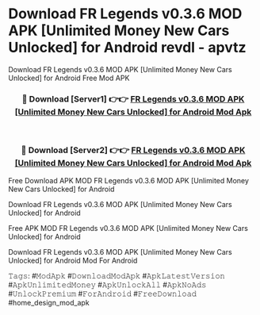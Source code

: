 # Download FR Legends v0.3.6 MOD APK [Unlimited Money New Cars Unlocked] for Android revdl - apvtz
Download FR Legends v0.3.6 MOD APK [Unlimited Money New Cars Unlocked] for Android Free Mod APK

<div align="center">
<h3>🔴 Download [Server1] 👉👉 <a href="https://apk-comot.site?title=FR_Legends_v0.3.6_MOD_APK_[Unlimited_Money_New_Cars_Unlocked]_for_Android">FR Legends v0.3.6 MOD APK [Unlimited Money New Cars Unlocked] for Android Mod Apk</a></h3><br>

<h3>🔴 Download [Server2] 👉👉 <a href="https://apk-comot.site?title=FR_Legends_v0.3.6_MOD_APK_[Unlimited_Money_New_Cars_Unlocked]_for_Android">FR Legends v0.3.6 MOD APK [Unlimited Money New Cars Unlocked] for Android Mod Apk</a></h3>
</div>


Free Download APK MOD FR Legends v0.3.6 MOD APK [Unlimited Money New Cars Unlocked] for Android

Download FR Legends v0.3.6 MOD APK [Unlimited Money New Cars Unlocked] for Android 

Free APK MOD FR Legends v0.3.6 MOD APK [Unlimited Money New Cars Unlocked] for Android 

Download FR Legends v0.3.6 MOD APK [Unlimited Money New Cars Unlocked] for Android Mod For Android

𝚃𝚊𝚐𝚜: #𝙼𝚘𝚍𝙰𝚙𝚔 #𝙳𝚘𝚠𝚗𝚕𝚘𝚊𝚍𝙼𝚘𝚍𝙰𝚙𝚔 #𝙰𝚙𝚔𝙻𝚊𝚝𝚎𝚜𝚝𝚅𝚎𝚛𝚜𝚒𝚘𝚗 #𝙰𝚙𝚔𝚄𝚗𝚕𝚒𝚖𝚒𝚝𝚎𝚍𝙼𝚘𝚗𝚎𝚢 #𝙰𝚙𝚔𝚄𝚗𝚕𝚘𝚌𝚔𝙰𝚕𝚕 #𝙰𝚙𝚔𝙽𝚘𝙰𝚍𝚜 #𝚄𝚗𝚕𝚘𝚌𝚔𝙿𝚛𝚎𝚖𝚒𝚞𝚖 #𝙵𝚘𝚛𝙰𝚗𝚍𝚛𝚘𝚒𝚍 #𝙵𝚛𝚎𝚎𝙳𝚘𝚠𝚗𝚕𝚘𝚊𝚍 #home_design_mod_apk